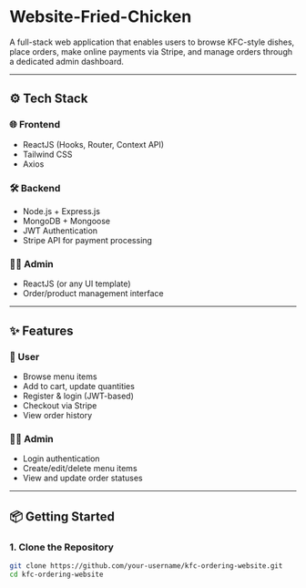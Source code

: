 # Website-Fried-Chicken
A full-stack web application that enables users to browse KFC-style dishes, place orders, make online payments via Stripe, and manage orders through a dedicated admin dashboard.

---

## ⚙️ Tech Stack

### 🌐 Frontend
- ReactJS (Hooks, Router, Context API)
- Tailwind CSS
- Axios

### 🛠 Backend
- Node.js + Express.js
- MongoDB + Mongoose
- JWT Authentication
- Stripe API for payment processing

### 🧑‍💼 Admin
- ReactJS (or any UI template)
- Order/product management interface

---

## ✨ Features

### 👤 User
- Browse menu items
- Add to cart, update quantities
- Register & login (JWT-based)
- Checkout via Stripe
- View order history

### 🧑‍💼 Admin
- Login authentication
- Create/edit/delete menu items
- View and update order statuses

---

## 📦 Getting Started

### 1. Clone the Repository

```bash
git clone https://github.com/your-username/kfc-ordering-website.git
cd kfc-ordering-website


